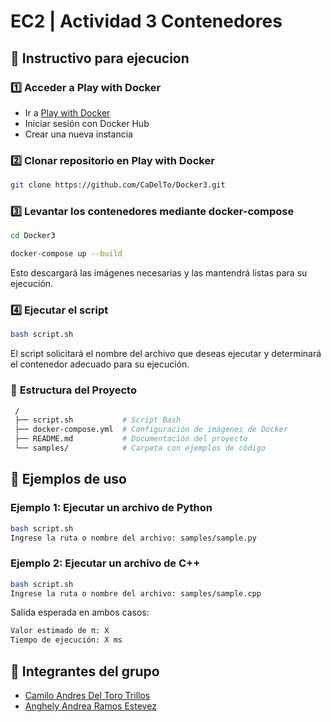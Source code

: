 # EC2 | Actividad 3 Contenedores

## 🚀 Instructivo para ejecucion

### 1️⃣ **Acceder a Play with Docker**  
   - Ir a [Play with Docker](https://labs.play-with-docker.com/)  
   - Iniciar sesión con Docker Hub  
   - Crear una nueva instancia  

### 2️⃣ **Clonar repositorio en Play with Docker**  
   ```bash
   git clone https://github.com/CaDelTo/Docker3.git
   ```

### 3️⃣ **Levantar los contenedores mediante docker-compose**
   ```bash
   cd Docker3
   ```
   ```bash
   docker-compose up --build   
   ```
   Esto descargará las imágenes necesarias y las mantendrá listas para su ejecución.

### 4️⃣ **Ejecutar el script**
   ```bash
   bash script.sh
   ```
   El script solicitará el nombre del archivo que deseas ejecutar y determinará el contenedor adecuado para su ejecución.

### 📜 **Estructura del Proyecto**
   ```bash
    /
    ├── script.sh           # Script Bash
    ├── docker-compose.yml  # Configuración de imágenes de Docker
    ├── README.md           # Documentación del proyecto
    └── samples/            # Carpeta con ejemplos de código
   ```
## 🧪 **Ejemplos de uso**
### **Ejemplo 1: Ejecutar un archivo de Python**
   ```bash
   bash script.sh
   Ingrese la ruta o nombre del archivo: samples/sample.py
   ```
### **Ejemplo 2: Ejecutar un archivo de C++**
   ```bash
   bash script.sh
   Ingrese la ruta o nombre del archivo: samples/sample.cpp
   ```

   Salida esperada en ambos casos: 
   ```bash
   Valor estimado de π: X
   Tiempo de ejecución: X ms
   ```



## 🧙 **Integrantes del grupo**

- [Camilo Andres Del Toro Trillos](https://github.com/CaDelTo)
- [Anghely Andrea Ramos Estevez](https://github.com/Angeramos)
